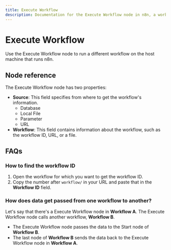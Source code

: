 ```yaml
---
title: Execute Workflow
description: Documentation for the Execute Workflow node in n8n, a workflow automation platform. Includes guidance on usage, and links to examples.
---
```


# Execute Workflow

Use the Execute Workflow node to run a different workflow on the host machine that runs n8n.

## Node reference

The Execute Workflow node has two properties:

- **Source**: This field specifies from where to get the workflow's information.
	- Database
	- Local File
	- Parameter
	- URL
- **Workflow**: This field contains information about the workflow, such as the workflow ID, URL, or a file.


## FAQs

### How to find the workflow ID

1. Open the workflow for which you want to get the workflow ID.
2. Copy the number after `workflow/` in your URL and paste that in the **Workflow ID** field.


### How does data get passed from one workflow to another?

Let's say that there's a Execute Workflow node in **Workflow A**. The Execute Workflow node calls another workflow, **Workflow B**.
- The Execute Workflow node passes the data to the Start node of **Workflow B**.
- The last node of **Workflow B** sends the data back to the Execute Workflow node in **Workflow A**.


